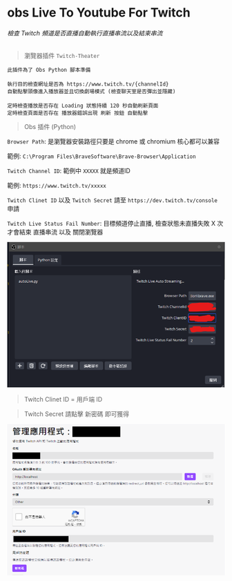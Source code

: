 # obs Live To Youtube For Twitch

###### 檢查 Twitch 頻道是否直播自動執行直播串流以及結束串流



> 瀏覽器插件 `Twitch-Theater`

```
此插件為了 Obs Python 腳本準備

執行目的檢查網址是否為 https://www.twitch.tv/{channelId}
自動點擊頭像進入播放器並且切換劇場模式 (檢查聊天室是否彈出並隱藏)

定時檢查播放是否存在 Loading 狀態持續 120 秒自動刷新頁面
定時檢查頁面是否存在 播放器錯誤出現 刷新 按鈕 自動點擊 
```

> Obs 插件 (Python)

`Browser Path`: 是瀏覽器安裝路徑只要是 chrome 或 chromium 核心都可以兼容

範例: `C:\Program Files\BraveSoftware\Brave-Browser\Application`

`Twitch Channel ID`: 範例中 `XXXXX` 就是頻道ID

範例: `https://www.twitch.tv/xxxxx` 

`Twitch Clinet ID` 以及 `Twitch Secret` 請至 `https://dev.twitch.tv/console` 申請

`Twitch Live Status Fail Number`: 目標頻道停止直播, 檢查狀態未直播失敗 X 次 才會結束 直播串流 以及 關閉瀏覽器

![](./images/2022-11-23-02-14-18-image.png)



> Twitch Clinet ID = 用戶端 ID

> Twitch Secret  請點擊 新密碼 即可獲得



![](./images/tw.png)

